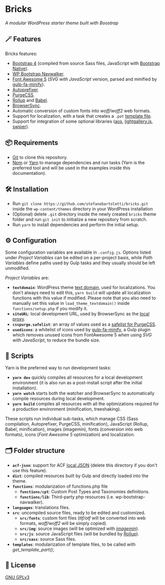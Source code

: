 # Bricks

_A modular WordPress starter theme built with Boostrap_

## 🪄 Features

Bricks features:
- [Bootstrap 4](https://getbootstrap.com/) (compiled from source Sass files, JavaScript with [Bootstrap Native](https://github.com/thednp/bootstrap.native/)).
- [WP Bootstrap Navwalker](https://github.com/wp-bootstrap/wp-bootstrap-navwalker).
- [Font Awesome 5](https://fontawesome.com/) (_SVG with JavaScript_ version, parsed and minified by [gulp-fa-minify](https://github.com/FA-Minify/gulp-fa-minify)).
- [Autoprefixer](https://autoprefixer.github.io/).
- [PurgeCSS](https://purgecss.com/).
- [Rollup](https://www.rollupjs.org/) and [Babel](https://babeljs.io/).
- [BrowserSync](https://www.browsersync.io/).
- Automatic conversion of custom fonts into *woff/woff2* web formats.
- Support for localization, with a task that creates a `.pot` [template file](https://developer.wordpress.org/themes/functionality/internationalization/).
- Support for integration of some optional libraries ([aos](https://michalsnik.github.io/aos/), [lightgallery.js](https://sachinchoolur.github.io/lightgallery.js/), [swiper](https://swiperjs.com/)).

## 📦 Requirements

- [Git](https://git-scm.com/) to clone this repository.
- [Npm](https://nodejs.org/) or [Yarn](https://yarnpkg.com/) to manage dependencies and run tasks (Yarn is the preferred tool and will be used in the examples inside this documentation).
## 🛠️ Installation

- Run `git clone https://github.com/stefanobartoletti/bricks.git` inside the `wp-content/themes` directory in your WordPress installation
- (Optional) delete `.git` directory inside the newly created `bricks` theme folder and run `git init` to initialize a new repository from scratch.
- Run `yarn` to install dependencies and perform the initial setup.

## ⚙️ Configuration

Some configuration variables are available in `.config.js`.
Options listed under *Project Variables* can be edited on a per-project basis, while *Path Variables* define paths used by Gulp tasks and they usually should be left unmodified.

*Project Variables* are:

- **`textdomain`**: WordPress theme [text domain](https://developer.wordpress.org/themes/functionality/internationalization/#text-domain), used for localizations. You don't always need to edit this, `yarn build` will update all localization functions with this value if modified. Please note that you also need to manually set this value in `load_theme_textdomain()` inside `functions/setup.php` if you modify it.
- **`siteURL`**: local development URL, used by BrowserSync as the [local proxy](https://www.browsersync.io/docs/api#api-init).
- **`csspurge.safelist`**: an array of values used as a [safelist for PurgeCSS](https://purgecss.com/safelisting.html).
- **`usedicons`**: a whitelist of icons used by [gulp-fa-minify](https://github.com/FA-Minify/gulp-fa-minify), a Gulp plugin which removes unused icons from FontAwesome 5 when using _SVG with JavaScript_, to reduce the bundle size.

## 📜 Scripts

Yarn is the preferred way to run development tasks:
- **`yarn dev`** quickly compiles all resources for a local development environment (it is also run as a post-install script after the initial installation).
- **`yarn watch`** starts both the watcher and BrowserSync to automatically compile resources during local development.
- **`yarn build`** compiles all resources with all the optimizations required for a production environment (minification, treeshaking).

These scripts run individual sub-tasks, which manage CSS (Sass compilation, Autoprefixer, PurgeCSS, minification), JavaScript (Rollup, Babel, minification), images (imagemin), fonts (conversion into web formats), icons (*Font Awesome 5* optimization) and localization.
  
## 🗂️ Folder structure

- **`acf-json`**: support for ACF [local JSON](https://www.advancedcustomfields.com/resources/local-json/) (delete this directory if you don't use this feature).
- **`dist`**: compiled resources built by Gulp and directly loaded into the theme.
- **`functions`**: modularization of functions.php file
  - **`functions/cpt`**: Custom Post Types and Taxonomies definitions.
  - **`functions/lib`**: Third-party php resources (i.e. wp-bootstrap-navwalker).
- **`languages`**: translations files.
- **`src`**: uncompiled source files, ready to be edited and customized.
  - **`src/fonts`**: custom font files (*ttf/otf* will be converted into web formats, *woff/woff2* will be simply copied).
  - **`src/img`**: source images (will be optimized with [_imagemin_](https://github.com/sindresorhus/gulp-imagemin)).
  - **`src/js`**: source JavaScript files (will be bundled by [Rollup](https://www.rollupjs.org)).
  - **`src/sass`**: source Sass files.
- **`templates`**: modularization of template files, to be called with *get_template_part()*;

## 📝 License

[GNU GPLv3](https://github.com/stefanobartoletti/bricks/blob/master/LICENSE.txt)